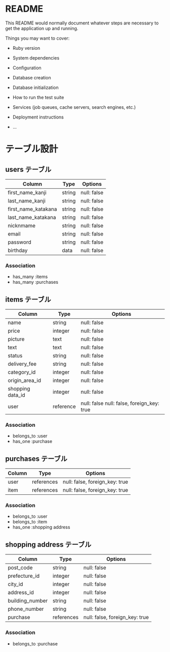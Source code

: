 # README

This README would normally document whatever steps are necessary to get the
application up and running.

Things you may want to cover:

* Ruby version

* System dependencies

* Configuration

* Database creation

* Database initialization

* How to run the test suite

* Services (job queues, cache servers, search engines, etc.)

* Deployment instructions

* ...

# テーブル設計

## users テーブル

| Column              | Type   | Options           |
| ------------------- | ------ | ----------------- |
| first_name_kanji    | string | null: false       | 
| last_name_kanji     | string | null: false       |
| first_name_katakana | string | null: false       | 
| last_name_katakana  | string | null: false       |
| nicknmame           | string | null: false       |
| email               | string | null: false       |
| password            | string | null: false       |
| birthday            | data   | null: false       |

### Association

- has_many :items
- has_many :purchases


## items テーブル

| Column           | Type      | Options                                    |
| ---------------- | --------- | ------------------------------------------ |
| name             | string    | null: false                                |
| price            | integer   | null: false                                |
| picture          | text      | null: false                                |
| text             | text      | null: false                                |
| status           | string    | null: false                                |
| delivery_fee     | string    | null: false                                |
| category_id      | integer   | null: false                                |
| origin_area_id   | integer   | null: false                                |
| shopping data_id | integer   | null: false                                |
| user             | reference | null: false null: false, foreign_key: true |

### Association

- belongs_to :user
- has_one :purchase


## purchases テーブル

| Column  | Type       | Options                        |
| ------- | ---------- | ------------------------------ |                         
| user    | references | null: false, foreign_key: true |
| item    | references | null: false, foreign_key: true |

### Association

- belongs_to :user
- belongs_to :item
- has_one :shopping address

## shopping address テーブル

| Column            | Type        | Options                        |
| ----------------- | ----------- | ------------------------------ |
| post_code         | string      | null: false                    | 
| prefecture_id     | integer     | null: false                    |
| city_id           | integer     | null: false                    |
| address_id        | integer     | null: false                    |
| building_number   | string      | null: false                    |
| phone_number      | string      | null: false                    |
| purchase          | references  | null: false, foreign_key: true |

### Association

- belongs_to :purchase
